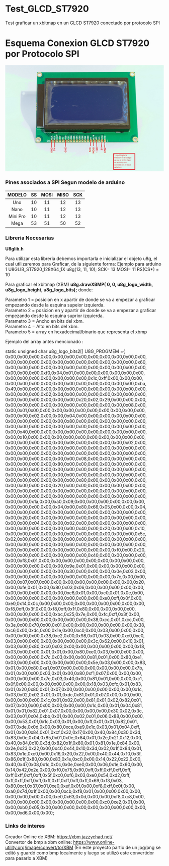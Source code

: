 # Test_GLCD_ST7920
Test graficar un xbitmap en un GLCD ST7920 conectado por protocolo SPI
# Esquema Conexion GLCD ST7920 por Protocolo SPI
![alt ST7920](https://github.com/jprino77/Test_GLCD_ST7920/blob/master/img/glcd-pinout.jpg)
### Pines asociados a SPI Segun modelo de arduino
| MODELO        | SS            | MOSI          | MISO          | SCK           |
|:-------------:|:-------------:|:-------------:|:-------------:|:-------------:|
| Uno	          | 10	          | 11	          | 12	          | 13            |
| Nano	        | 10	          | 11	          | 12            | 13            |
| Mini Pro	    | 10	          | 11	          | 12	          | 13            |
| Mega	        | 53	          | 51	          | 50	          | 52            |

### Libreria Necesarias

**U8glib.h**

Para utilizar esta libreria debemos importarla e inicializar el objeto u8g, el cual utilizaremos para Graficar, de la siguiente forma:
Ejemplo para arduino 1 U8GLIB_ST7920_128X64_1X u8g(13, 11, 10); SCK= 13 MOSI= 11 RS(CS*) = 10

Para graficar el xbitmap (XBM)  **u8g.drawXBMP( 0, 0, u8g_logo_width, u8g_logo_height, u8g_logo_bits);** donde: 
 
 Parametro 1 = posicion en x apartir de donde se va a empezar a graficar empezando desde la esquina supeior izquierda.<br />
 Parametro 2 = posicion en y apartir de donde se va a empezar a graficar empezando desde la esquina suprior izquierda.<br />
 Parametro 3 = Ancho en bits del xbm.<br />
 Parametro 4 = Alto en bits del xbm.<br />
 Parametro 5 = array en hexadecimal/binario que representa el xbmp
 
 Ejemplo del array antes mencionado :
 
 static unsigned char u8g_logo_bits2[] U8G_PROGMEM ={
 0x00,0x00,0x00,0x00,0x00,0x00,0x00,0x00,0x00,0x00,0x00,0x00,
 0x00,0x00,0x00,0x00,0x00,0x00,0x00,0x00,0x00,0x00,0x00,0x60,
 0x00,0x00,0x00,0x00,0x00,0x00,0x00,0x00,0x00,0x00,0x00,0x00,
 0x00,0x00,0x00,0xf0,0x04,0x01,0x00,0x00,0x00,0x00,0x00,0x00,
 0x00,0x00,0x00,0x00,0x00,0x00,0x00,0x1c,0xff,0x00,0x00,0x00,
 0x00,0x00,0x00,0x00,0x00,0x00,0x00,0x00,0x00,0x00,0x00,0xba,
 0x49,0x00,0x00,0x00,0x00,0x00,0x00,0x00,0x00,0x00,0x00,0x00,
 0x00,0x00,0x00,0x02,0x0d,0x00,0x00,0x00,0x00,0x00,0x00,0x00,
 0x00,0x00,0x00,0x00,0x00,0x00,0x20,0x02,0x29,0x00,0x00,0x00,
 0x00,0x00,0x00,0x00,0x00,0x00,0x00,0x00,0x00,0x00,0x08,0x00,
 0x00,0x01,0x00,0x00,0x00,0x00,0x00,0x00,0x00,0x00,0x00,0x00,
 0x00,0x00,0x02,0x00,0x00,0x04,0x00,0x00,0x00,0x00,0x00,0x00,
 0x00,0x00,0x00,0x00,0x00,0x80,0x00,0x00,0x00,0x00,0x00,0x00,
 0x00,0x00,0x00,0x00,0x00,0x00,0x00,0x00,0x00,0x00,0x00,0x00,
 0x00,0x40,0x00,0x00,0x00,0x00,0x00,0x00,0x00,0x00,0x00,0x00,
 0x00,0x10,0x00,0x00,0x00,0x00,0x00,0x00,0x00,0x00,0x00,0x00,
 0x00,0x00,0x00,0x00,0x00,0x08,0x00,0x00,0x00,0x00,0x02,0x00,
 0x00,0x00,0x00,0x00,0x00,0x00,0x00,0x00,0x00,0x00,0x00,0x00,
 0x00,0x00,0x00,0x00,0x00,0x00,0x00,0x00,0x00,0x00,0x00,0x00,
 0x00,0x00,0x00,0x00,0x00,0x00,0x08,0x00,0x00,0x00,0x00,0x00,
 0x00,0x00,0x00,0x00,0x80,0x00,0x00,0x00,0x00,0x00,0x00,0x00,
 0x00,0x00,0x00,0x00,0x00,0x00,0x00,0x00,0x00,0x00,0x00,0x00,
 0x00,0x00,0x00,0x00,0x00,0x00,0x00,0x00,0x00,0x00,0x00,0x00,
 0x00,0x00,0x00,0x00,0x00,0x00,0x80,0x00,0x00,0x00,0x00,0x00,
 0x00,0x00,0x00,0x00,0x20,0x00,0x00,0x00,0x00,0x00,0x00,0x00,
 0x00,0x00,0x00,0x00,0x00,0x00,0x00,0x00,0x00,0x00,0x00,0x00,
 0x00,0x00,0x00,0x00,0x00,0x00,0x00,0x00,0x00,0x00,0x00,0x00,
 0x00,0x00,0x1a,0x00,0xa0,0x09,0x00,0x00,0x00,0x00,0x00,0x00,
 0x00,0x00,0x00,0x00,0x04,0x00,0x80,0x66,0x05,0x00,0x00,0x04,
 0x00,0x00,0x00,0x00,0x00,0x00,0x00,0x00,0x00,0x00,0x00,0x00,
 0x00,0x20,0x00,0x00,0x00,0x00,0x00,0x00,0x00,0x00,0x00,0x00,
 0x00,0x00,0x04,0x00,0x00,0x02,0x00,0x00,0x00,0x00,0x00,0x00,
 0x00,0x00,0x00,0x00,0x00,0x00,0x40,0x00,0x20,0x00,0x00,0x10,
 0x00,0x00,0x00,0x00,0x00,0x00,0x00,0x00,0x00,0x00,0x00,0x5c,
 0x02,0x00,0x00,0x00,0x00,0x00,0x00,0x00,0x00,0x00,0x00,0x00,
 0x00,0x00,0x00,0x00,0x00,0x60,0x00,0x00,0x00,0x00,0x00,0x00,
 0x00,0x00,0x00,0x00,0x00,0x00,0x00,0x00,0x00,0xf0,0x00,0x20,
 0x00,0x00,0x00,0x00,0x00,0x00,0x00,0x40,0x00,0x00,0x00,0x00,
 0x00,0xf8,0x01,0x00,0x00,0x00,0x00,0x00,0x00,0x00,0x00,0x00,
 0x00,0x00,0x00,0x00,0x00,0x9e,0x01,0x00,0x00,0x00,0x00,0x00,
 0x00,0x00,0x00,0x00,0x00,0x30,0x00,0x00,0x00,0x0e,0x03,0x00,
 0x00,0x00,0x00,0x00,0x00,0x00,0x00,0x00,0x00,0x7c,0x00,0x00,
 0x00,0x07,0x07,0x00,0x00,0x00,0x00,0x00,0x00,0x00,0x00,0x20,
 0x00,0xfe,0x01,0x00,0x80,0x03,0x06,0x00,0x00,0x00,0x00,0x00,
 0x00,0x00,0x00,0x00,0x00,0xc6,0x01,0x00,0xc0,0x01,0x0e,0x00,
 0x00,0x00,0x00,0x00,0x00,0x00,0x00,0x00,0xe0,0xff,0x0f,0x00,
 0xe0,0x14,0x0c,0x00,0x00,0x00,0x00,0x00,0x00,0x00,0x00,0x00,
 0xf8,0xff,0x3f,0x00,0xf8,0xff,0x1f,0x80,0x00,0x00,0x00,0x00,
 0x00,0x00,0x00,0x00,0xbc,0x25,0x7e,0x00,0xfc,0xff,0x3f,0x00,
 0x00,0x00,0x00,0x00,0x00,0x00,0x00,0x38,0xcc,0x01,0xcc,0x00,
 0x3e,0x00,0x70,0x00,0x01,0x00,0x00,0x00,0x00,0x00,0x00,0x38,
 0xc6,0x00,0xdc,0x00,0x1e,0x00,0xc0,0x00,0x03,0x00,0x00,0x00,
 0x00,0x00,0x00,0x38,0xe2,0x00,0x98,0x01,0x03,0x00,0xc0,0xc0,
 0x03,0x00,0x00,0x00,0x00,0x00,0x00,0x3c,0x62,0x00,0x10,0x01,
 0x03,0x00,0x80,0xc0,0x03,0x00,0x00,0x00,0x00,0x00,0x00,0x18,
 0x03,0x00,0x00,0x01,0x01,0x00,0x80,0xe0,0x03,0x00,0x00,0x00,
 0x00,0x00,0x00,0x7c,0x03,0x00,0x00,0x81,0x01,0x00,0x80,0xe1,
 0x03,0x00,0x00,0x00,0x00,0x00,0x00,0x5e,0x03,0x00,0x00,0x83,
 0x01,0x00,0x80,0xa1,0x07,0x00,0x00,0x00,0x00,0x00,0x00,0x7b,
 0x01,0x00,0x00,0x03,0x01,0x00,0x80,0xf1,0x07,0x00,0x00,0x00,
 0x00,0x00,0x00,0x7e,0x03,0x40,0x00,0x81,0x01,0x00,0x00,0xc1,
 0x0f,0x00,0x00,0x00,0x00,0x00,0x00,0x18,0x03,0xfc,0x01,0x83,
 0x01,0x20,0x80,0x01,0x07,0x00,0x00,0x00,0x00,0x00,0x00,0x1c,
 0x03,0x02,0x02,0x01,0x01,0xdc,0x81,0x01,0x07,0x00,0x00,0x00,
 0x00,0x00,0x00,0x1c,0x01,0x02,0x00,0x81,0x01,0x02,0x82,0x01,
 0x07,0x00,0x00,0x00,0x00,0x00,0x00,0x1c,0x03,0x01,0x04,0x81,
 0x01,0x01,0x82,0x01,0x07,0x00,0x00,0x00,0x00,0x30,0x02,0x3c,
 0x03,0x01,0x04,0xbb,0x01,0x00,0x02,0x01,0x06,0x88,0x00,0x00,
 0x00,0x53,0x0f,0x1c,0x03,0x01,0x00,0xff,0x01,0x01,0x82,0x01,
 0x07,0xde,0x0d,0x00,0x80,0xce,0xe9,0x1c,0x03,0x01,0x04,0xff,
 0x01,0x00,0x84,0x01,0xcf,0x32,0x17,0x00,0x40,0x84,0x30,0x3d,
 0x83,0x0e,0x04,0x85,0x01,0x0e,0x84,0x01,0x2e,0x21,0x12,0x00,
 0x40,0x84,0x10,0x3d,0x82,0x1f,0x80,0x01,0x81,0x1e,0x84,0x00,
 0x2e,0x23,0x22,0x00,0x40,0x44,0x10,0x3d,0x02,0x1f,0x84,0x01,
 0x83,0x1e,0xc0,0x00,0x16,0x20,0x22,0x00,0x40,0x44,0x10,0x3f,
 0x86,0x1f,0x80,0x00,0x83,0x1e,0xc0,0x00,0x14,0x22,0x22,0x00,
 0x40,0x47,0x08,0x1c,0x0c,0x0e,0xe0,0x00,0x06,0x1e,0x60,0x00,
 0x14,0x42,0x2e,0x00,0xf0,0x75,0x90,0xff,0xff,0xff,0xff,0xff,
 0xff,0xff,0xff,0xff,0x5f,0xc0,0xf6,0x03,0xe0,0x54,0xd2,0xff,
 0xff,0xff,0xff,0xff,0xff,0xff,0xff,0xff,0xff,0x69,0xf3,0x03,
 0x80,0xcf,0x37,0x01,0xe0,0xef,0x0f,0x00,0xf8,0xff,0x0f,0x00,
 0xa0,0x7d,0x1f,0x00,0x00,0xcb,0xf8,0x01,0x00,0x00,0x00,0x00,
 0x00,0x00,0x00,0x00,0xe0,0x63,0x0d,0x00,0x00,0xf8,0xc8,0x00,
 0x00,0x00,0x00,0x00,0x00,0x00,0x00,0x00,0xc0,0xe2,0x01,0x00,
 0x00,0xb0,0x05,0x00,0x00,0x00,0x00,0x00,0x00,0x00,0x00,0x00,
 0x00,0xd6,0x00,0x00};
 
 
 ### Links de interes
 
Creador Online de XBM: https://xbm.jazzychad.net/ <br/>
Convertor de bmp a xbm online: https://www.online-utility.org/image/convert/to/XBM (En este proyecto partio de un jpg/png se editó y   guardó como bmp localmente y luego se utilizó este convertidor para pasarlo a XBM)

